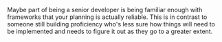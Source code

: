 Maybe part of being a senior developer is being familiar enough with frameworks that your planning is actually reliable. This is in contrast to someone still building proficiency who's less sure how things will need to be implemented and needs to figure it out as they go to a greater extent.